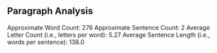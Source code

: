 Paragraph Analysis
-------------------------------
Approximate Word Count: 276
Approximate Sentence Count: 2
Average Letter Count (i.e., letters per word): 5.27
Average Sentence Length (i.e., words per sentence): 138.0
